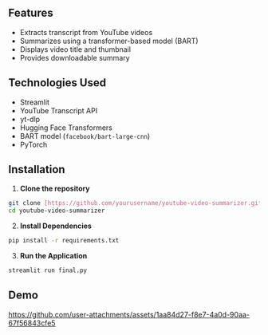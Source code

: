 ## Features
- Extracts transcript from YouTube videos
- Summarizes using a transformer-based model (BART)
- Displays video title and thumbnail
- Provides downloadable summary

## Technologies Used
- Streamlit  
- YouTube Transcript API  
- yt-dlp  
- Hugging Face Transformers  
- BART model (`facebook/bart-large-cnn`)  
- PyTorch  

## Installation
1. **Clone the repository**
```bash
git clone [https://github.com/yourusername/youtube-video-summarizer.git](https://github.com/keshaz89/YouTube-Video-Summarizer.git)
cd youtube-video-summarizer
```
2. **Install Dependencies**
```bash
pip install -r requirements.txt
```
3. **Run the Application**
```bash
streamlit run final.py
```

## Demo
https://github.com/user-attachments/assets/1aa84d27-f8e7-4a0d-90aa-67f56843cfe5

